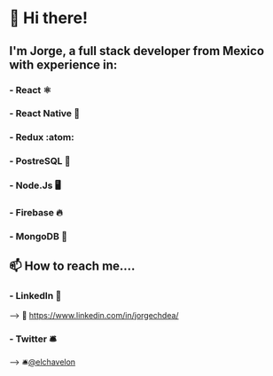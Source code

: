 # 👋 Hi there!


## I'm Jorge, a full stack developer from Mexico with experience in:

### - React :atom_symbol:
### - React Native :iphone:
### - Redux :atom:
### - PostreSQL :elephant:
### - Node.Js :desktop_computer:
### - Firebase 🔥
### - MongoDB :leaves:


## 📫 How to reach me....
### -  LinkedIn :rocket:
  --> :rocket:  https://www.linkedin.com/in/jorgechdea/
  
 ### - Twitter :bellhop_bell:
  --> :bellhop_bell:[@elchavelon](https://twitter.com/elchavelon "twitter profile")
<!---
jorgechdea/jorgechdea is a ✨ special ✨ repository because its `README.md` (this file) appears on your GitHub profile.
You can click the Preview link to take a look at your changes.
--->
